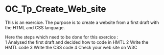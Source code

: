 # OC_Tp_Create_Web_site

This is an exercice. The purpose is to create a website from a first draft with the HTML and CSS language. 

Here the steps which need to be done for this exercice :  
1 Analysed the first draft and decided how to code in HMTL 
2 Write the HMTL code 
3 Write the CSS code 
4 Check your web site on W3C

